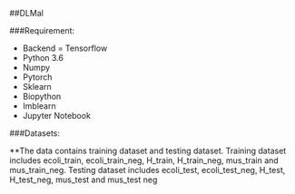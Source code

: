 ##DLMal

###Requirement:
* Backend = Tensorflow
* Python 3.6 
* Numpy
* Pytorch
* Sklearn
* Biopython
* Imblearn
* Jupyter Notebook


###Datasets:

**The data contains training dataset and testing dataset. Training dataset includes ecoli_train, ecoli_train_neg, H_train, H_train_neg, mus_train and mus_train_neg. Testing dataset includes ecoli_test, ecoli_test_neg, H_test, H_test_neg, mus_test and mus_test neg

